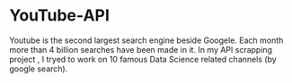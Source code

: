 # YouTube-API
Youtube is the second largest search engine beside Googele. Each month more than 4 billion searches have been made in it. In my API scrapping project , I tryed to work on 10 famous Data Science related channels (by google search).
